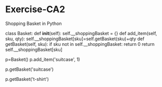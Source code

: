 # Exercise-CA2
Shopping Basket in Python

class Basket:
    def __init__(self):
        self.__shoppingBasket = {}
    def add_item(self, sku, qty):
        self.__shoppingBasket[sku]=self.getBasket(sku)+qty
    def getBasket(self, sku):
        if sku not in self.__shoppingBasket:
            return 0
        return self.__shoppingBasket[sku]
        
p=Basket()
p.add_item('suitcase', 1)

p.getBasket('suitcase')

p.getBasket('t-shirt')
